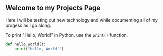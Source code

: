 ## Welcome to my Projects Page

Here I will be testing out new technology and while documenting all of my progess as I go along.


To print "Hello, World!" in Python, use the `print()` function.


```python
def hello_world():
    print("Hello, World!")
```